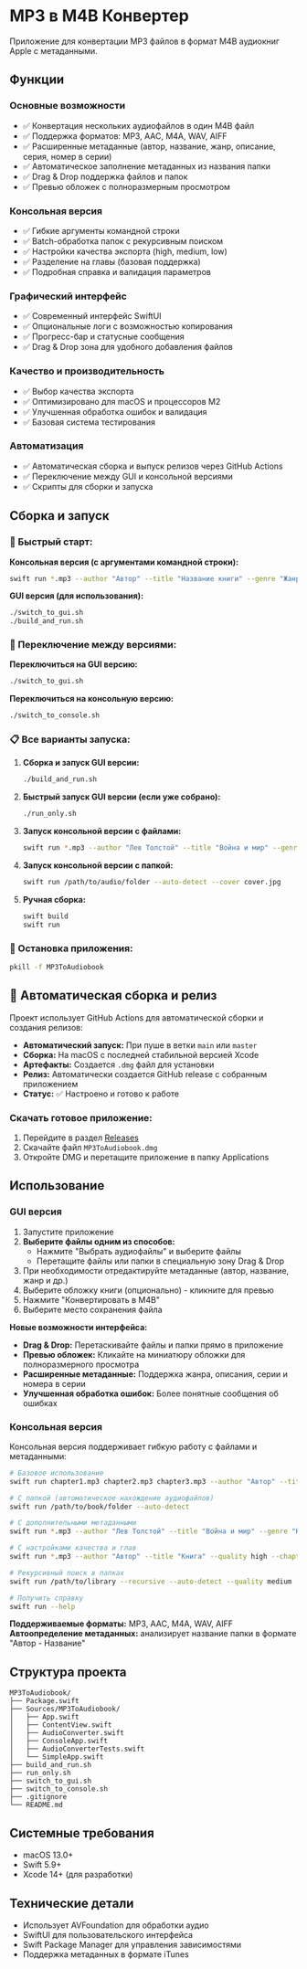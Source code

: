 # MP3 в M4B Конвертер

Приложение для конвертации MP3 файлов в формат M4B аудиокниг Apple с метаданными.

## Функции

### Основные возможности
- ✅ Конвертация нескольких аудиофайлов в один M4B файл
- ✅ Поддержка форматов: MP3, AAC, M4A, WAV, AIFF
- ✅ Расширенные метаданные (автор, название, жанр, описание, серия, номер в серии)
- ✅ Автоматическое заполнение метаданных из названия папки
- ✅ Drag & Drop поддержка файлов и папок
- ✅ Превью обложек с полноразмерным просмотром

### Консольная версия
- ✅ Гибкие аргументы командной строки
- ✅ Batch-обработка папок с рекурсивным поиском
- ✅ Настройки качества экспорта (high, medium, low)
- ✅ Разделение на главы (базовая поддержка)
- ✅ Подробная справка и валидация параметров

### Графический интерфейс
- ✅ Современный интерфейс SwiftUI
- ✅ Опциональные логи с возможностью копирования
- ✅ Прогресс-бар и статусные сообщения
- ✅ Drag & Drop зона для удобного добавления файлов

### Качество и производительность
- ✅ Выбор качества экспорта
- ✅ Оптимизировано для macOS и процессоров M2
- ✅ Улучшенная обработка ошибок и валидация
- ✅ Базовая система тестирования

### Автоматизация
- ✅ Автоматическая сборка и выпуск релизов через GitHub Actions
- ✅ Переключение между GUI и консольной версиями
- ✅ Скрипты для сборки и запуска

## Сборка и запуск

### 🚀 Быстрый старт:

**Консольная версия (с аргументами командной строки):**
```bash
swift run *.mp3 --author "Автор" --title "Название книги" --genre "Жанр"
```

**GUI версия (для использования):**
```bash
./switch_to_gui.sh
./build_and_run.sh
```

### 🔄 Переключение между версиями:

**Переключиться на GUI версию:**
```bash
./switch_to_gui.sh
```

**Переключиться на консольную версию:**
```bash
./switch_to_console.sh
```

### 📋 Все варианты запуска:

1. **Сборка и запуск GUI версии:**
    ```bash
    ./build_and_run.sh
    ```

2. **Быстрый запуск GUI версии (если уже собрано):**
    ```bash
    ./run_only.sh
    ```

3. **Запуск консольной версии с файлами:**
    ```bash
    swift run *.mp3 --author "Лев Толстой" --title "Война и мир" --genre "Классика"
    ```

4. **Запуск консольной версии с папкой:**
    ```bash
    swift run /path/to/audio/folder --auto-detect --cover cover.jpg
    ```

5. **Ручная сборка:**
    ```bash
    swift build
    swift run
    ```

### 🛑 Остановка приложения:
```bash
pkill -f MP3ToAudiobook
```

## 🚀 Автоматическая сборка и релиз

Проект использует GitHub Actions для автоматической сборки и создания релизов:

- **Автоматический запуск:** При пуше в ветки `main` или `master`
- **Сборка:** На macOS с последней стабильной версией Xcode
- **Артефакты:** Создается `.dmg` файл для установки
- **Релиз:** Автоматически создается GitHub release с собранным приложением
- **Статус:** ✅ Настроено и готово к работе

### Скачать готовое приложение:
1. Перейдите в раздел [Releases](https://github.com/iwizard7/mp3_to_audiobook/releases)
2. Скачайте файл `MP3ToAudiobook.dmg`
3. Откройте DMG и перетащите приложение в папку Applications

## Использование

### GUI версия

1. Запустите приложение
2. **Выберите файлы одним из способов:**
   - Нажмите "Выбрать аудиофайлы" и выберите файлы
   - Перетащите файлы или папки в специальную зону Drag & Drop
3. При необходимости отредактируйте метаданные (автор, название, жанр и др.)
4. Выберите обложку книги (опционально) - кликните для превью
5. Нажмите "Конвертировать в M4B"
6. Выберите место сохранения файла

**Новые возможности интерфейса:**
- **Drag & Drop:** Перетаскивайте файлы и папки прямо в приложение
- **Превью обложек:** Кликайте на миниатюру обложки для полноразмерного просмотра
- **Расширенные метаданные:** Поддержка жанра, описания, серии и номера в серии
- **Улучшенная обработка ошибок:** Более понятные сообщения об ошибках

### Консольная версия

Консольная версия поддерживает гибкую работу с файлами и метаданными:

```bash
# Базовое использование
swift run chapter1.mp3 chapter2.mp3 chapter3.mp3 --author "Автор" --title "Название"

# С папкой (автоматическое нахождение аудиофайлов)
swift run /path/to/book/folder --auto-detect

# С дополнительными метаданными
swift run *.mp3 --author "Лев Толстой" --title "Война и мир" --genre "Классика" --description "Эпическая история" --series "Русская литература" --series-number "1" --cover cover.jpg --output "Война и мир.m4b"

# С настройками качества и глав
swift run *.mp3 --author "Автор" --title "Книга" --quality high --chapters 30

# Рекурсивный поиск в папках
swift run /path/to/library --recursive --auto-detect --quality medium

# Получить справку
swift run --help
```

**Поддерживаемые форматы:** MP3, AAC, M4A, WAV, AIFF
**Автоопределение метаданных:** анализирует название папки в формате "Автор - Название"

## Структура проекта

```
MP3ToAudiobook/
├── Package.swift
├── Sources/MP3ToAudiobook/
│   ├── App.swift
│   ├── ContentView.swift
│   ├── AudioConverter.swift
│   ├── ConsoleApp.swift
│   ├── AudioConverterTests.swift
│   └── SimpleApp.swift
├── build_and_run.sh
├── run_only.sh
├── switch_to_gui.sh
├── switch_to_console.sh
├── .gitignore
└── README.md
```

## Системные требования

- macOS 13.0+
- Swift 5.9+
- Xcode 14+ (для разработки)

## Технические детали

- Использует AVFoundation для обработки аудио
- SwiftUI для пользовательского интерфейса
- Swift Package Manager для управления зависимостями
- Поддержка метаданных в формате iTunes